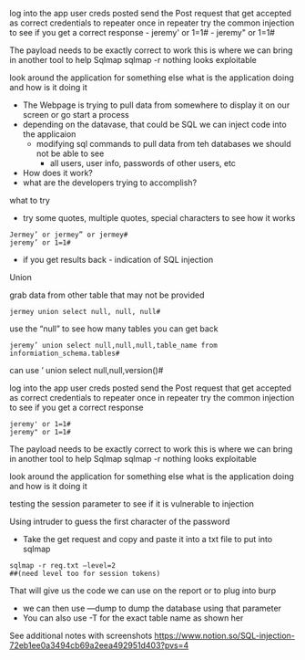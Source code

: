 log into the app user creds posted
	send the Post request that get accepted as correct credentials to repeater
once in repeater try the common injection to see if you get a correct response
	- jeremy' or 1=1#
	- jeremy" or 1=1#

The payload needs to be exactly correct to work
	this is where we can bring in another tool to help
Sqlmap 
	sqlmap -r <txt file>
nothing looks exploitable

look around the application for something else
what is the application doing and how is it doing it
- The Webpage is trying to pull data from somewhere to display it on our screen or go start a process
- depending on the datavase, that could be SQL we can inject code into the applicaion
    - modifying sql commands to pull data from teh databases we should not be able to see
        - all users, user info, passwords of other users, etc
- How does it work?
- what are the developers trying to accomplish?

what to try

- try some quotes, multiple quotes, special characters to see how it works
```
Jermey’ or jermey” or jermey#
jeremy’ or 1=1#
```
 - if you get results back - indication of SQL injection

Union

grab data from other table that may not be provided
```
jermey union select null, null, null#
```
use the “null” to see how many tables you can get back
```
jeremy’ union select null,null,null,table_name from informiation_schema.tables#
```

can use <user>’ union select null,null,version()#

log into the app user creds posted send the Post request that get accepted as correct credentials to repeater once in repeater try the common injection to see if you get a correct response
```
jeremy' or 1=1#
jeremy" or 1=1#
```
The payload needs to be exactly correct to work this is where we can bring in another tool to help Sqlmap sqlmap -r <txt file> nothing looks exploitable

look around the application for something else what is the application doing and how is it doing it

testing the session parameter to see if it is vulnerable to injection

Using intruder to guess the first character of the password
- Take the get request and copy and paste it into a txt file to put into sqlmap

```
sqlmap -r req.txt —level=2
##(need level too for session tokens)
```


That will give us the code we can use on the report or to plug into burp
- we can then use —dump to dump the database using that parameter
- You can also use -T for the exact table name as shown her



See additional notes with screenshots
https://www.notion.so/SQL-injection-72eb1ee0a3494cb69a2eea492951d403?pvs=4
